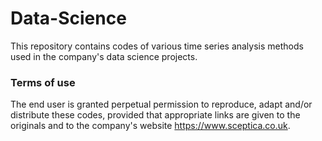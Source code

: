# Data-Science
This repository contains codes of various time series analysis methods used in the company's data science projects.

### Terms of use
The end user is granted perpetual permission to reproduce, adapt and/or distribute these codes, provided that appropriate links are given to the originals and to the company's website https://www.sceptica.co.uk.